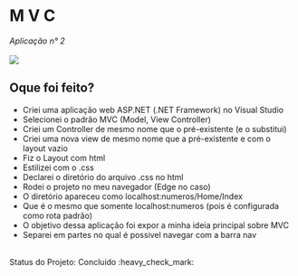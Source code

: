 <h1> M V C </h1>
<i> Aplicação n° 2 </i>
<br> <br>
<img src="https://github.com/LuizaAlanis/MVC-02/blob/master/capa.png"/>
<h2> Oque foi feito? </h2>
<ul>
  <li>Criei uma aplicação web ASP.NET (.NET Framework) no Visual Studio</li>
  <li>Selecionei o padrão MVC (Model, View Controller)</li>
  <li>Criei um Controller de mesmo nome que o pré-existente (e o substitui)</li>
  <li>Criei uma nova view de mesmo nome que a pré-existente e com o layout vazio</li>
  <li>Fiz o Layout com html</li>
  <li>Estilizei com o .css</li>
  <li>Declarei o diretório do arquivo .css no html</li>
  <li>Rodei o projeto no meu navegador (Edge no caso)</li>
  <li>O diretório apareceu como localhost:numeros/Home/Index</li>
  <li>Que é o mesmo que somente localhost:numeros (pois é configurada como rota padrão)</li>
  <li>O objetivo dessa aplicação foi expor a minha ideia principal sobre MVC</li>
  <li>Separei em partes no qual é possivel navegar com a barra nav</li>
</ul>
<br>
Status do Projeto: Concluido :heavy_check_mark:
